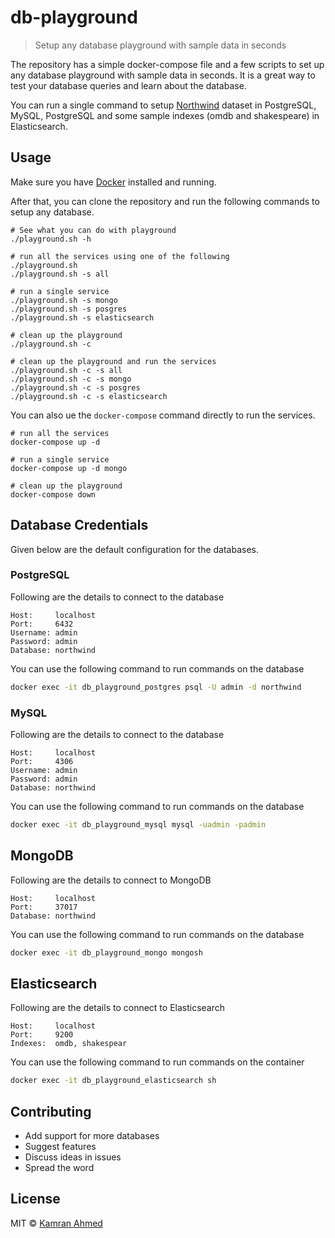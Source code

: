 # db-playground

> Setup any database playground with sample data in seconds

The repository has a simple docker-compose file and a few scripts to set up any database playground with sample data in
seconds. It is a great way to test your database queries and learn about the database.

You can run a single command to setup [Northwind](https://en.wikiversity.org/wiki/Database_Examples/Northwind) dataset in PostgreSQL, MySQL, PostgreSQL and some sample indexes (omdb and shakespeare) in Elasticsearch.

## Usage

Make sure you have [Docker](https://docs.docker.com/get-docker/) installed and running.

After that, you can clone the repository and run the following commands to setup any database.

```shell
# See what you can do with playground
./playground.sh -h

# run all the services using one of the following
./playground.sh
./playground.sh -s all

# run a single service
./playground.sh -s mongo
./playground.sh -s posgres
./playground.sh -s elasticsearch

# clean up the playground
./playground.sh -c

# clean up the playground and run the services
./playground.sh -c -s all
./playground.sh -c -s mongo
./playground.sh -c -s posgres
./playground.sh -c -s elasticsearch
```

You can also ue the `docker-compose` command directly to run the services.

```shell
# run all the services
docker-compose up -d

# run a single service
docker-compose up -d mongo

# clean up the playground
docker-compose down
```

## Database Credentials

Given below are the default configuration for the databases.

### PostgreSQL

Following are the details to connect to the database

```text
Host:     localhost
Port:     6432
Username: admin
Password: admin
Database: northwind
```
You can use the following command to run commands on the database
```bash
docker exec -it db_playground_postgres psql -U admin -d northwind
```

### MySQL

Following are the details to connect to the database

```text
Host:     localhost
Port:     4306
Username: admin
Password: admin
Database: northwind
```
You can use the following command to run commands on the database
```bash
docker exec -it db_playground_mysql mysql -uadmin -padmin
```

## MongoDB

Following are the details to connect to MongoDB

```text
Host:     localhost
Port:     37017
Database: northwind
```

You can use the following command to run commands on the database

```bash
docker exec -it db_playground_mongo mongosh
```

## Elasticsearch

Following are the details to connect to Elasticsearch

```text
Host:     localhost
Port:     9200
Indexes:  omdb, shakespear
```

You can use the following command to run commands on the container

```bash
docker exec -it db_playground_elasticsearch sh
```

## Contributing

* Add support for more databases
* Suggest features
* Discuss ideas in issues
* Spread the word

## License

MIT © [Kamran Ahmed](https://twitter.com/kamranahmedse)

